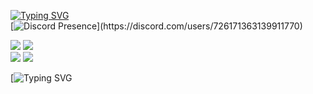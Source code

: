  [![Typing SVG](https://readme-typing-svg.herokuapp.com?font=Poppins&size=27&duration=4000&pause=500&color=1040B3&vCenter=true&width=435&lines=sacrificee's%20readme)](https://git.io/typing-svg) <br>
 [![Discord Presence](https://lanyard.cnrad.dev/api/726171363139911770?borderRadius=25px&bg=080808&idleMessage=learning%20svelte-kit%20full-stack%20app...)](https://discord.com/users/726171363139911770)


  <a href="https://github.com/sacrificee"><img src="https://img.shields.io/github/followers/sacrificee?style=for-the-badge"></img></a>
  <a href="https://github.com/sacrificee"><img src="https://img.shields.io/github/stars/sacrificee?style=for-the-badge"></img></a> <br>
  <a href="https://github.com/sacrificee"><img src="https://img.shields.io/badge/Tailwind_CSS-38B2AC?style=for-the-badge&logo=tailwind-css&logoColor=white"></a>
  <a href="https://github.com/sacrificee"><img src="https://img.shields.io/badge/typescript-%23007ACC.svg?style=for-the-badge&logo=typescript&logoColor=white"></a>

[![Typing SVG](https://readme-typing-svg.herokuapp.com?font=Poppins&size=27&duration=2000&pause=500&color=1040B3&vCenter=true&width=435&lines=;sacrifice.xyz;ecriminal.;💳)

